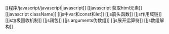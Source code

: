 [[程序/javascript/javascript|javascript]]
[[javascript 获取html元素]]
[[javascript className]]
[[js中var和const和let]]
[[js箭头函数]]
[[js作用域链]]
[[js垃圾回收机制]]
[[js闭包]]
[[js arguments伪数组]]
[[js展开运算符]]
[[js数组解构]]
